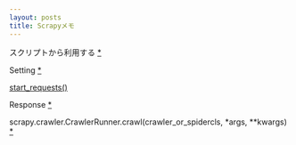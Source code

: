 ```yaml
---
layout: posts
title: Scrapyメモ 
---
```

スクリプトから利用する [\*](http://doc.scrapy.org/en/latest/topics/practices.html#run-scrapy-from-a-script)  

Setting [\*](http://doc.scrapy.org/en/latest/topics/settings.html#topics-settings)  

[start_requests()](http://doc.scrapy.org/en/latest/topics/spiders.html#scrapy.spiders.Spider.start_requests)  

Response [\*](http://doc.scrapy.org/en/latest/topics/request-response.html?highlight=response#scrapy.http.Response)  

scrapy.crawler.CrawlerRunner.crawl(crawler_or_spidercls, \*args, \*\*kwargs) [\*](http://doc.scrapy.org/en/latest/topics/api.html#scrapy.crawler.CrawlerRunner.crawl)  
